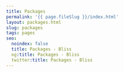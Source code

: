 ```yaml
---
title: Packages
permalink: '{{ page.fileSlug }}/index.html'
layout: packages.html
slug: packages
tags: pages
seo:
  noindex: false
  title: Packages - Bliss
  og:title: Packages - Bliss
  twitter:title: Packages - Bliss
---
```



